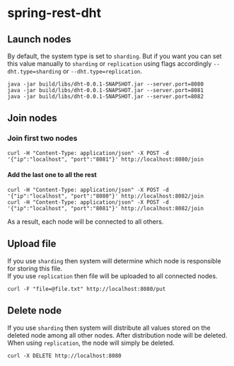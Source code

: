 # spring-rest-dht

## Launch nodes
By default, the system type is set to `sharding`.
But if you want you can set this value manually to `sharding` or `replication`
using flags accordingly `--dht.type=sharding` or `--dht.type=replication`.
```
java -jar build/libs/dht-0.0.1-SNAPSHOT.jar --server.port=8080
java -jar build/libs/dht-0.0.1-SNAPSHOT.jar --server.port=8081
java -jar build/libs/dht-0.0.1-SNAPSHOT.jar --server.port=8082
```

## Join nodes
### Join first two nodes
```
curl -H "Content-Type: application/json" -X POST -d '{"ip":"localhost", "port":"8081"}' http://localhost:8080/join 
```

#### Add the last one to all the rest
```
curl -H "Content-Type: application/json" -X POST -d '{"ip":"localhost", "port":"8080"}' http://localhost:8082/join
curl -H "Content-Type: application/json" -X POST -d '{"ip":"localhost", "port":"8081"}' http://localhost:8082/join
```
As a result, each node will be connected to all others.

## Upload file
If you use `sharding` then system will determine which node is responsible for storing this file.  
If you use `replication` then file will be uploaded to all connected nodes.
``` 
curl -F "file=@file.txt" http://localhost:8080/put
```

## Delete node
If you use `sharding` then system will distribute all values stored on the deleted node among all other nodes.
After distribution node will be deleted. When using `replication`, the node will simply be deleted.
```
curl -X DELETE http://localhost:8080
```
